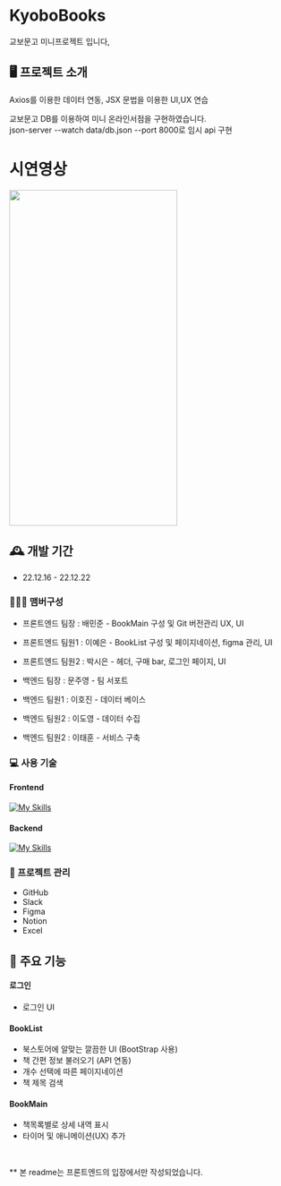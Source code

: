 # KyoboBooks

교보문고 미니프로젝트 입니다,

## 🖥️ 프로젝트 소개

Axios를 이용한 데이터 연동, JSX 문법을 이용한 UI,UX 연습

교보문고 DB를 이용하여 미니 온라인서점을 구현하였습니다.
<br/>
json-server --watch data/db.json --port 8000로 임시 api 구현

# 시연영상

<img src="https://user-images.githubusercontent.com/103413040/223362125-f9ffb27c-29b4-45b3-b91c-d050722efeec.mp4" width="300" height="600"/>

## 🕰️ 개발 기간

- 22.12.16 - 22.12.22

### 🧑‍🤝‍🧑 맴버구성

- 프론트엔드 팀장 : 배민준 - BookMain 구성 및 Git 버전관리 UX, UI
- 프론트엔드 팀원1 : 이예은 - BookList 구성 및 페이지네이션, figma 관리, UI
- 프론트엔드 팀원2 : 박시은 - 헤더, 구매 bar, 로그인 페이지, UI

- 백엔드 팀장 : 문주영 - 팀 서포트
- 백엔드 팀원1 : 이호진 - 데이터 베이스
- 백엔드 팀원2 : 이도영 - 데이터 수집
- 백엔드 팀원2 : 이태훈 - 서비스 구축

### 💻 사용 기술

#### Frontend

[![My Skills](https://skillicons.dev/icons?i=html,css,js,react,ts,redux,styledcomponents,vite,git,vscode)](https://skillicons.dev)

#### Backend

[![My Skills](https://skillicons.dev/icons?i=java,mysql)](https://skillicons.dev)

### 📅 프로젝트 관리

- GitHub
- Slack
- Figma
- Notion
- Excel

## 📌 주요 기능

#### 로그인

- 로그인 UI

#### BookList

- 북스토어에 알맞는 깔끔한 UI (BootStrap 사용)
- 책 간편 정보 불러오기 (API 연동)
- 개수 선택에 따른 페이지네이션
- 책 제목 검색

#### BookMain

- 책목록별로 상세 내역 표시
- 타이머 및 애니메이션(UX) 추가 

<br/>

\*\* 본 readme는 프론트엔드의 입장에서만 작성되었습니다.

